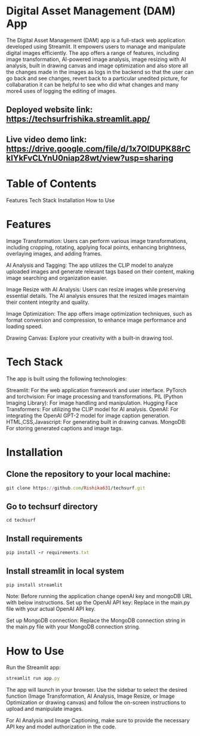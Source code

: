 # Digital Asset Management (DAM) App
The Digital Asset Management (DAM) app is a full-stack web application developed using Streamlit. It empowers users to manage and manipulate digital images efficiently. The app offers a range of features, including image transformation, AI-powered image analysis, image resizing with AI analysis, built in drawing canvas and image optimization and also store all the changes made in the images as logs in the backend so that the user can go back and see changes, revert back to a particular unedited picture, for collabaration it can be helpful to see who did what changes and many more4 uses of logging the editing of images.

## Deployed website link: https://techsurfrishika.streamlit.app/
## Live video demo link: https://drive.google.com/file/d/1x7OlDUPK88rCkIYkFvCLYnU0niap28wt/view?usp=sharing

# Table of Contents

 Features
 Tech Stack
 Installation
 How to Use

# Features
Image Transformation: Users can perform various image transformations, including cropping, rotating, applying focal points, enhancing brightness, overlaying images, and adding frames.

AI Analysis and Tagging: The app utilizes the CLIP model to analyze uploaded images and generate relevant tags based on their content, making image searching and organization easier.

Image Resize with AI Analysis: Users can resize images while preserving essential details. The AI analysis ensures that the resized images maintain their content integrity and quality.

Image Optimization: The app offers image optimization techniques, such as format conversion and compression, to enhance image performance and loading speed.

Drawing Canvas: Explore your creativity with a built-in drawing tool.

# Tech Stack
The app is built using the following technologies:

Streamlit: For the web application framework and user interface.
PyTorch and torchvision: For image processing and transformations.
PIL (Python Imaging Library): For image handling and manipulation.
Hugging Face Transformers: For utilizing the CLIP model for AI analysis.
OpenAI: For integrating the OpenAI GPT-2 model for image caption generation.
HTML,CSS,Javascript: For generating built in drawing canvas.
MongoDB: For storing generated captions and image tags.

# Installation
## Clone the repository to your local machine:
```ruby
git clone https://github.com/Rishika631/techsurf.git
```
## Go to techsurf directory
```ruby
cd techsurf
```
## Install requirements
```ruby
pip install -r requirements.txt
```
## Install streamlit in local system
```ruby
pip install streamlit
```

Note: Before running the application change openAI key and mongoDB URL with below instructions.
Set up the OpenAI API key:
Replace <APIKEY> in the main.py file with your actual OpenAI API key.

Set up MongoDB connection:
Replace the MongoDB connection string in the main.py file with your MongoDB connection string.

# How to Use
Run the Streamlit app:
```ruby
streamlit run app.py
```
The app will launch in your browser. Use the sidebar to select the desired function (Image Transformation, AI Analysis, Image Resize, or Image Optimization or drawing canvas) and follow the on-screen instructions to upload and manipulate images.

For AI Analysis and Image Captioning, make sure to provide the necessary API key and model authorization in the code.
